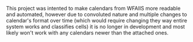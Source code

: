 This project was intented to make calendars from WFAIIS more readable and automated,
however due to convoluted nature and multiple changes to calendar's format over time
(which would require changing they way entire system works and classifies cells)
it is no longer in development and most likely won't work with any calendars newer than the attached ones.
